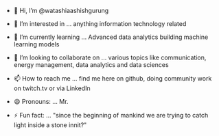 - 👋 Hi, I’m @watashiaashishgurung
- 👀 I’m interested in ... anything information technology related
- 🌱 I’m currently learning ... Advanced data analytics building machine learning models
- 💞️ I’m looking to collaborate on ... various topics like communication, energy management, data analytics and data sciences

- 📫 How to reach me ... find me here on github, doing community work on twitch.tv or via LinkedIn 
- 😄 Pronouns: ... Mr.

- ⚡ Fun fact: ... "since the beginning of mankind we are trying to catch light inside a stone innit?"

<!---
watashiaashishgurung/watashiaashishgurung is a ✨ special ✨ repository because its `README.md` (this file) appears on your GitHub profile.
You can click the Preview link to take a look at your changes.
--->
